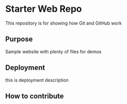 # Starter Web Repo

This repository is for showing how Git and GitHub work

## Purpose

Sample website with plenty of files for demos


## Deployment
this is deployment description

## How to contribute
